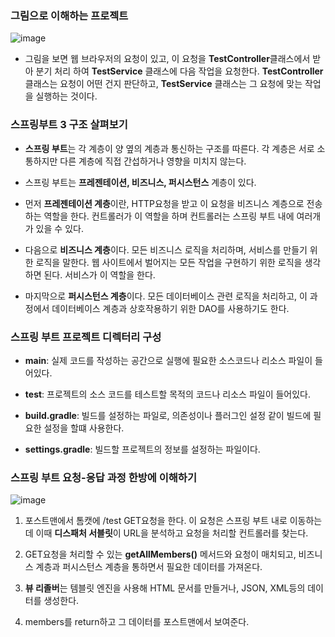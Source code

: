 ### 그림으로 이해하는 프로젝트
![image](https://github.com/user-attachments/assets/af694e9c-9054-46ee-8e31-b5bd92792464)


- 그림을 보면 웹 브라우저의 요청이 있고, 이 요청을 **TestController**클래스에서 받아 분기 처리 하여 **TestService** 클래스에 다음 작업을 요청한다. **TestController**클래스는 요청이 어떤 건지 판단하고, **TestService** 클래스는 그 요청에 맞는 작업을 실행하는 것이다.

### 스프링부트 3 구조 살펴보기

- **스프링 부트**는 각 계층이 양 옆의 계층과 통신하는 구조를 따른다. 각 계층은 서로 소통하지만 다른 계층에 직접 간섭하거나 영향을 미치지 않는다.

- 스프링 부트는 **프레젠테이션, 비즈니스, 퍼시스턴스** 계층이 있다.

- 먼저 **프레젠테이션 계층**이란, HTTP요청을 받고 이 요청을 비즈니스 계층으로 전송하는 역할을 한다. 컨트롤러가 이 역할을 하며 컨트롤러는 스프링 부트 내에 여러개가 있을 수 있다.

- 다음으로 **비즈니스 계층**이다. 모든 비즈니스 로직을 처리하며, 서비스를 만들기 위한 로직을 말한다. 웹 사이트에서 벌어지는 모든 작업을 구현하기 위한 로직을 생각하면 된다. 서비스가 이 역할을 한다.

- 마지막으로 **퍼시스턴스 계층**이다. 모든 데이터베이스 관련 로직을 처리하고, 이 과정에서 데이터베이스 계층과 상호작용하기 위한 DAO를 사용하기도 한다.

### 스프링 부트 프로젝트 디렉터리 구성
- **main**: 실제 코드를 작성하는 공간으로 실행에 필요한 소스코드나 리소스 파일이 들어있다.

- **test**: 프로젝트의 소스 코드를 테스트할 목적의 코드나 리소스 파일이 들어있다.
- **build.gradle**: 빌드를 설정하는 파일로, 의존성이나 플러그인 설정 같이 빌드에 필요한 설정을 할떄 사용한다.
- **settings.gradle**: 빌드할 프로젝트의 정보를 설정하는 파일이다.
### 스프링 부트 요청-응답 과정 한방에 이해하기
![image](https://github.com/user-attachments/assets/daeae41c-a05c-4704-9907-93857c381e34)

1. 포스트맨에서 톰캣에 /test GET요청을 한다. 이 요청은 스프링 부트 내로 이동하는데 이때 **디스패처 서블릿**이 URL을 분석하고 요청을 처리할 컨트롤러를 찾는다. 

2. GET요청을 처리할 수 있는 **getAllMembers()** 메서드와 요청이 매치되고, 비즈니스 계층과 퍼시스턴스 계층을 통하면서 필요한 데이터를 가져온다. 
3. **뷰 리졸버**는 템블릿 엔진을 사용해 HTML 문서를 만들거나, JSON, XML등의 데이터를 생성한다. 
4. members를 return하고 그 데이터를 포스트맨에서 보여준다.
